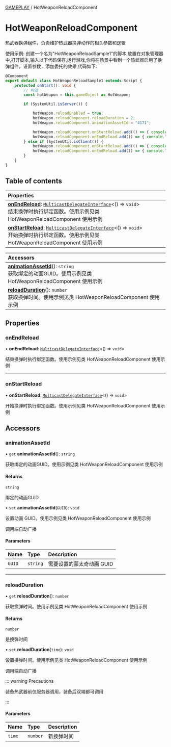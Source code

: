 [GAMEPLAY](../groups/Core.GAMEPLAY.md) / HotWeaponReloadComponent

# HotWeaponReloadComponent <Badge type="tip" text="Class" /> <Score text="HotWeaponReloadComponent" />

热武器换弹组件，负责维护热武器换弹动作的相关参数和逻辑

使用示例: 创建一个名为"HotWeaponReloadSample1"的脚本,放置在对象管理器中,打开脚本,输入以下代码保存,运行游戏,你将在场景中看到一个热武器启用了换弹组件，设置参数，添加委托的效果,代码如下:
```ts
@Component
export default class HotWeaponReloadSample1 extends Script {
    protected onStart(): void {
        // 构造
        const hotWeapon = this.gameObject as HotWeapon;

        if (SystemUtil.isServer()) {

            hotWeapon.reloadEnabled = true;
            hotWeapon.reloadComponent.reloadDuration = 2;
            hotWeapon.reloadComponent.animationAssetId = "4171";

            hotWeapon.reloadComponent.onStartReload.add(() => { console.log("reloadComponent.onStartReload Server") });
            hotWeapon.reloadComponent.onEndReload.add(() => { console.log("reloadComponent.onEndReload Server") });
        } else if (SystemUtil.isClient()) {
            hotWeapon.reloadComponent.onStartReload.add(() => { console.log("reloadComponent.onStartReload Client") });
            hotWeapon.reloadComponent.onEndReload.add(() => { console.log("reloadComponent.onEndReload Client") });
        }
    }
}
```

## Table of contents

| Properties |
| :-----|
| **[onEndReload](mw.HotWeaponReloadComponent.md#onendreload)**: [`MulticastDelegateInterface`](../interfaces/mw.MulticastDelegateInterface.md)<() => `void`\> <br> 结束换弹时执行绑定函数。使用示例见类 HotWeaponReloadComponent 使用示例|
| **[onStartReload](mw.HotWeaponReloadComponent.md#onstartreload)**: [`MulticastDelegateInterface`](../interfaces/mw.MulticastDelegateInterface.md)<() => `void`\> <br> 开始换弹时执行绑定函数。使用示例见类 HotWeaponReloadComponent 使用示例|

| Accessors |
| :-----|
| **[animationAssetId](mw.HotWeaponReloadComponent.md#animationassetid)**(): `string` <br> 获取绑定的动画GUID。使用示例见类 HotWeaponReloadComponent 使用示例|
| **[reloadDuration](mw.HotWeaponReloadComponent.md#reloadduration)**(): `number` <br> 获取换弹时间。使用示例见类 HotWeaponReloadComponent 使用示例|

## Properties

### onEndReload <Score text="onEndReload" /> 

• **onEndReload**: [`MulticastDelegateInterface`](../interfaces/mw.MulticastDelegateInterface.md)<() => `void`\>

结束换弹时执行绑定函数。使用示例见类 HotWeaponReloadComponent 使用示例

___

### onStartReload <Score text="onStartReload" /> 

• **onStartReload**: [`MulticastDelegateInterface`](../interfaces/mw.MulticastDelegateInterface.md)<() => `void`\>

开始换弹时执行绑定函数。使用示例见类 HotWeaponReloadComponent 使用示例

## Accessors

### animationAssetId <Score text="animationAssetId" /> 

• `get` **animationAssetId**(): `string` 

获取绑定的动画GUID。使用示例见类 HotWeaponReloadComponent 使用示例


#### Returns

`string`

绑定的动画GUID

• `set` **animationAssetId**(`GUID`): `void` <Badge type="tip" text="other" />

设置动画 GUID。使用示例见类 HotWeaponReloadComponent 使用示例

调用端自动广播

#### Parameters

| Name | Type | Description |
| :------ | :------ | :------ |
| `GUID` | `string` |  需要设置的蒙太奇动画 GUID |


___

### reloadDuration <Score text="reloadDuration" /> 

• `get` **reloadDuration**(): `number` 

获取换弹时间。使用示例见类 HotWeaponReloadComponent 使用示例


#### Returns

`number`

是换弹时间

• `set` **reloadDuration**(`time`): `void` <Badge type="tip" text="other" />

设置换弹时间。使用示例见类 HotWeaponReloadComponent 使用示例

调用端自动广播

::: warning Precautions

装备热武器前仅服务器调用，装备后双端都可调用

:::

#### Parameters

| Name | Type | Description |
| :------ | :------ | :------ |
| `time` | `number` |  新换弹时间 |

